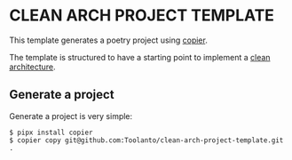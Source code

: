 # CLEAN ARCH PROJECT TEMPLATE

This template generates a poetry project using [copier](https://copier.readthedocs.io/en/stable/).

The template is structured to have a starting point to implement a [clean architecture](https://blog.cleancoder.com/uncle-bob/2012/08/13/the-clean-architecture.html).

## Generate a project


Generate a project is very simple:
    
    $ pipx install copier
    $ copier copy git@github.com:Toolanto/clean-arch-project-template.git .
